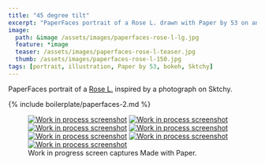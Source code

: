 ```yaml
---
title: "45 degree tilt"
excerpt: "PaperFaces portrait of a Rose L. drawn with Paper by 53 on an iPad."
image: 
  path: &image /assets/images/paperfaces-rose-l-lg.jpg 
  feature: *image
  teaser: /assets/images/paperfaces-rose-l-teaser.jpg
  thumb: /assets/images/paperfaces-rose-l-150.jpg
tags: [portrait, illustration, Paper by 53, bokeh, Sktchy]
---
```


PaperFaces portrait of a [Rose L.](http://sktchy.com/Bf0pYC) inspired by a photograph on Sktchy.

{% include boilerplate/paperfaces-2.md %}

<figure class="third">
  <a href="{{ site.url }}/assets/images/paperfaces-rose-l-process-1-lg.jpg"><img src="{{ site.url }}/assets/images/paperfaces-rose-l-process-1-600.jpg" alt="Work in process screenshot"></a>
  <a href="{{ site.url }}/assets/images/paperfaces-rose-l-process-2-lg.jpg"><img src="{{ site.url }}/assets/images/paperfaces-rose-l-process-2-600.jpg" alt="Work in process screenshot"></a>
  <a href="{{ site.url }}/assets/images/paperfaces-rose-l-process-3-lg.jpg"><img src="{{ site.url }}/assets/images/paperfaces-rose-l-process-3-600.jpg" alt="Work in process screenshot"></a>
  <a href="{{ site.url }}/assets/images/paperfaces-rose-l-process-4-lg.jpg"><img src="{{ site.url }}/assets/images/paperfaces-rose-l-process-4-600.jpg" alt="Work in process screenshot"></a>
  <a href="{{ site.url }}/assets/images/paperfaces-rose-l-process-5-lg.jpg"><img src="{{ site.url }}/assets/images/paperfaces-rose-l-process-5-600.jpg" alt="Work in process screenshot"></a>
  <a href="{{ site.url }}/assets/images/paperfaces-rose-l-process-6-lg.jpg"><img src="{{ site.url }}/assets/images/paperfaces-rose-l-process-6-600.jpg" alt="Work in process screenshot"></a>
  <a href="{{ site.url }}/assets/images/paperfaces-rose-l-process-7-lg.jpg"><img src="{{ site.url }}/assets/images/paperfaces-rose-l-process-7-600.jpg" alt="Work in process screenshot"></a>
  <figcaption>Work in progress screen captures Made with Paper.</figcaption>
</figure>
